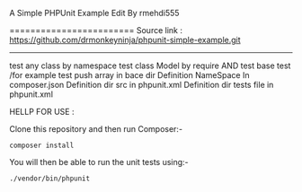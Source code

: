 A Simple PHPUnit Example Edit By rmehdi555

========================
Source link : https://github.com/drmonkeyninja/phpunit-simple-example.git




--------------------
test any class by namespace
test class Model by require
AND test base test /for example test push array in bace dir
Definition NameSpace In composer.json
Definition dir src in phpunit.xml
Definition dir  tests file in phpunit.xml

HELLP FOR USE : 

Clone this repository and then run Composer:-

```
composer install
```

You will then be able to run the unit tests using:-

```
./vendor/bin/phpunit
```
